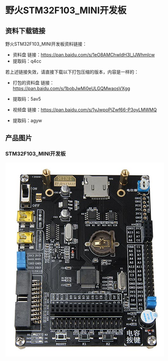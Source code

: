 [](野火STM32F103_MINI开发板)

# 野火STM32F103_MINI开发板

## 资料下载链接
野火STM32F103_MINI开发板资料链接：
* 资料盘 链接：<https://pan.baidu.com/s/1eO8AMChwldH3I_lJWhmIcw>
* 提取码：q4cc 




若上述链接失效，请直接下载以下打包压缩的版本，内容是一样的：
* 打包的资料盘  链接：<https://pan.baidu.com/s/1bobJwMi0eULGQMwaosVXgg> 
* 提取码：5av5 



* 视频盘 链接：<https://pan.baidu.com/s/1yJwpoPjZwf66-P3oyLMWMQ> 
* 提取码：agyw 




## 产品图片
### STM32F103_MINI开发板
![STM32F103_MINI开发板](../images/stm32/stm32f103_mini/stm32f103_mini.jpg)